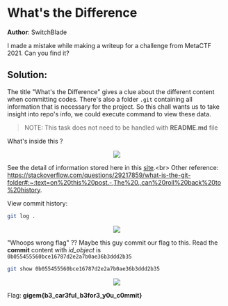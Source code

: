 # What's the Difference

**Author**: SwitchBlade

I made a mistake while making a writeup for a challenge from MetaCTF 2021. Can you find it?

## Solution:

The title "What's the Difference" gives a clue about the different content when committing codes. There's also a folder `.git`  containing all information that is necessary for the project. So this chall wants us to take insight into repo's info, we could execute command to view these data. 

> NOTE: This task does not need to be handled with **README.md** file

What's inside this ? 

<p align="center"> <img src="https://user-images.githubusercontent.com/48288606/163671037-85f58cf2-1ae3-4e4d-961f-5fe311fdae28.png"></p>

See the detail of information stored here in this [site](https://www.tutorialspoint.com/what-is-git-folder-and-why-is-it-hidden#:~:text=The%20.,desired%20version%20of%20the%20code.).<br>
Other reference: https://stackoverflow.com/questions/29217859/what-is-the-git-folder#:~:text=on%20this%20post.-,The%20.,can%20roll%20back%20to%20history.

View commit history: 

```bash
git log .
```

<p align="center"> <img src="https://user-images.githubusercontent.com/48288606/163671453-d16aa299-b472-4cb7-a1a4-e2a0b8245b3d.png"></p>

"Whoops wrong flag" ?? Maybe this guy commit our flag to this. Read the **commit** content with _id_object_ is `0b055455560bce16787d2e2a7b0ae36b3ddd2b35`

```bash
git show 0b055455560bce16787d2e2a7b0ae36b3ddd2b35
```

<p align="center"> <img src="https://user-images.githubusercontent.com/48288606/163671495-0651ab29-1509-4119-9062-679f1737ec1a.png"></p>

Flag: **gigem{b3_car3ful_b3for3_y0u_c0mmit}**
